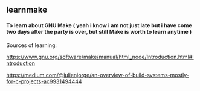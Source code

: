 ## learnmake
#### To learn about GNU Make ( yeah i know i am not just late but i have come two days after the party is over, but still Make is worth to learn anytime )

Sources of learning: 

https://www.gnu.org/software/make/manual/html_node/Introduction.html#Introduction

https://medium.com/@julienjorge/an-overview-of-build-systems-mostly-for-c-projects-ac9931494444
